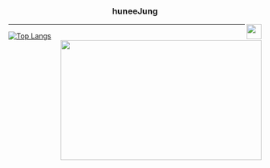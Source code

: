 <div align="center">
  
  ### huneeJung
  
  <img align="right" width="30" src="https://user-images.githubusercontent.com/75469131/213887734-1f8f0fb6-4395-4aa6-b828-3b44b96d8f0f.gif" />

---
</div>

[![Top Langs](https://github-readme-stats.vercel.app/api/top-langs/?username=huneeJung)](https://github.com/huneeJung/github-readme-stats)
<a href="https://solved.ac/cjswovkdnj12"><img align="right" height = "240px" width="400px" src="http://mazassumnida.wtf/api/v2/generate_badge?boj=cjswovkdnj12&theme=dark"/></a>

